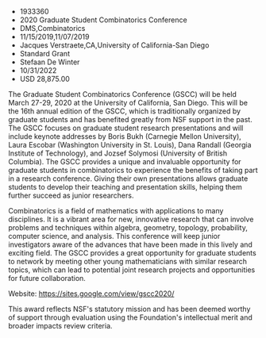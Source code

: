 
* 1933360
* 2020 Graduate Student Combinatorics Conference
* DMS,Combinatorics
* 11/15/2019,11/07/2019
* Jacques Verstraete,CA,University of California-San Diego
* Standard Grant
* Stefaan De Winter
* 10/31/2022
* USD 28,875.00

The Graduate Student Combinatorics Conference (GSCC) will be held March 27-29,
2020 at the University of California, San Diego. This will be the 16th annual
edition of the GSCC, which is traditionally organized by graduate students and
has benefited greatly from NSF support in the past. The GSCC focuses on graduate
student research presentations and will include keynote addresses by Boris Bukh
(Carnegie Mellon University), Laura Escobar (Washington University in St.
Louis), Dana Randall (Georgia Institute of Technology), and Jozsef Solymosi
(University of British Columbia). The GSCC provides a unique and invaluable
opportunity for graduate students in combinatorics to experience the benefits of
taking part in a research conference. Giving their own presentations allows
graduate students to develop their teaching and presentation skills, helping
them further succeed as junior researchers.

Combinatorics is a field of mathematics with applications to many disciplines.
It is a vibrant area for new, innovative research that can involve problems and
techniques within algebra, geometry, topology, probability, computer science,
and analysis. This conference will keep junior investigators aware of the
advances that have been made in this lively and exciting field. The GSCC
provides a great opportunity for graduate students to network by meeting other
young mathematicians with similar research topics, which can lead to potential
joint research projects and opportunities for future collaboration.

Website: https://sites.google.com/view/gscc2020/

This award reflects NSF's statutory mission and has been deemed worthy of
support through evaluation using the Foundation's intellectual merit and broader
impacts review criteria.
